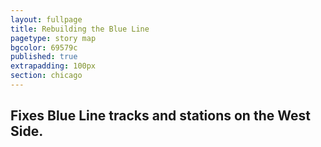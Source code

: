 ```yaml
---
layout: fullpage
title: Rebuilding the Blue Line
pagetype: story map
bgcolor: 69579c
published: true
extrapadding: 100px
section: chicago
---
```


## Fixes Blue Line tracks and stations on the West Side.